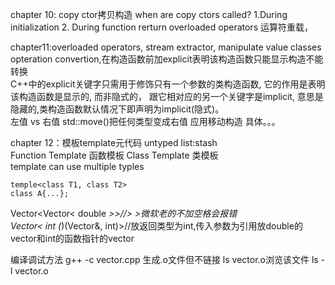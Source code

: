 chapter 10:
copy ctor拷贝构造 when are copy ctors called?
1.During initialization 2. During function rerturn
overloaded operators 运算符重载，

chapter11:overloaded operators, stream extractor, manipulate
value classes
opteration convertion,在构造函数前加explicit表明该构造函数只能显示构造不能转换  
C++中的explicit关键字只需用于修饰只有一个参数的类构造函数, 它的作用是表明该构造函数是显示的, 而非隐式的， 跟它相对应的另一个关键字是implicit, 意思是隐藏的,类构造函数默认情况下即声明为implicit(隐式)。   
左值 vs 右值
std::move()把任何类型变成右值 应用移动构造 具体。。。

chapter 12：模板template元代码
untyped list:stash  
Function Template 函数模板 Class Template 类模板  
template can use multiple typles
```
temple<class T1, class T2>
class A{...};
```
Vector<Vector< double *>>//> >微软老的不加空格会报错  
Vector< int (*)(Vector<double>&, int)>//放返回类型为int,传入参数为引用放double的vector和int的函数指针的vector

编译调试方法 g++ -c vector.cpp 生成.o文件但不链接 ls vector.o浏览该文件
ls -l vector.o  
